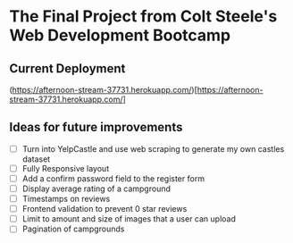 # The Final Project from Colt Steele's Web Development Bootcamp

## Current Deployment

(https://afternoon-stream-37731.herokuapp.com/)[https://afternoon-stream-37731.herokuapp.com/]

## Ideas for future improvements
- [ ] Turn into YelpCastle and use web scraping to generate my own castles dataset
- [ ] Fully Responsive layout
- [ ] Add a confirm password field to the register form
- [ ] Display average rating of a campground
- [ ] Timestamps on reviews
- [ ] Frontend validation to prevent 0 star reviews
- [ ] Limit to amount and size of images that a user can upload
- [ ] Pagination of campgrounds